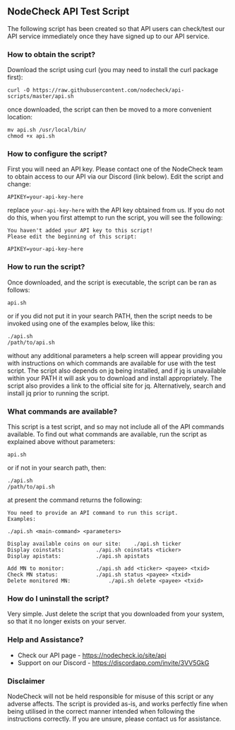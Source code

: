 ## NodeCheck API Test Script

The following script has been created so that API users can check/test our API service immediately once they have signed up to our API service.

### How to obtain the script?

Download the script using curl (you may need to install the curl package first):

```
curl -O https://raw.githubusercontent.com/nodecheck/api-scripts/master/api.sh
```

once downloaded, the script can then be moved to a more convenient location:

```
mv api.sh /usr/local/bin/
chmod +x api.sh
```

### How to configure the script?

First you will need an API key.  Please contact one of the NodeCheck team to obtain access to our API via our Discord (link below).
Edit the script and change:

```
APIKEY=your-api-key-here
```

replace ```your-api-key-here``` with the API key obtained from us.  If you do not do this, when you first attempt to run the script, you will see the following:

```
You haven't added your API key to this script!
Please edit the beginning of this script:

APIKEY=your-api-key-here
```

### How to run the script?

Once downloaded, and the script is executable, the script can be ran as follows:

```
api.sh
```
or if you did not put it in your search PATH, then the script needs to be invoked using one of the examples below, like this:

```
./api.sh
/path/to/api.sh
```

without any additional parameters a help screen will appear providing you with instructions on which commands are available for use with the test script.  The script also depends on jq being installed, and if jq is unavailable within your PATH it will ask you to download and install appropriately.  The script also provides a link to the official site for jq.  Alternatively, search and install jq prior to running the script.

### What commands are available?

This script is a test script, and so may not include all of the API commands available.  To find out what commands are available, run the script as explained above without parameters:

```
api.sh
```

or if not in your search path, then:

```
./api.sh
/path/to/api.sh
```

at present the command returns the following:

```
You need to provide an API command to run this script.
Examples:

./api.sh <main-command> <parameters>

Display available coins on our site:	./api.sh ticker
Display coinstats:			./api.sh coinstats <ticker>
Display apistats:			./api.sh apistats

Add MN to monitor:			./api.sh add <ticker> <payee> <txid>
Check MN status:			./api.sh status <payee> <txid>
Delete monitored MN:			./api.sh delete <payee> <txid>
```

### How do I uninstall the script?

Very simple.  Just delete the script that you downloaded from your system, so that it no longer exists on your server.

### Help and Assistance?

* Check our API page - https://nodecheck.io/site/api
* Support on our Discord - https://discordapp.com/invite/3VV5GkG

### Disclaimer

NodeCheck will not be held responsible for misuse of this script or any adverse affects.  The script is provided as-is, and works perfectly fine when being utilised in the correct manner intended when following the instructions correctly.  If you are unsure, please contact us for assistance.
